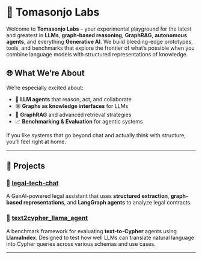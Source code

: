 # 🧠 Tomasonjo Labs

Welcome to **Tomasonjo Labs** – your experimental playground for the latest and greatest in **LLMs**, **graph-based reasoning**, **GraphRAG**, **autonomous agents**, and everything **Generative AI**.
We build bleeding-edge prototypes, tools, and benchmarks that explore the frontier of what’s possible when you combine language models with structured representations of knowledge.

## 🌐 What We’re About

We’re especially excited about:

- 🤖 **LLM agents** that reason, act, and collaborate
- 🕸️ **Graphs as knowledge interfaces** for LLMs
- 🔎 **GraphRAG** and advanced retrieval strategies
- 📈 **Benchmarking & Evaluation** for agentic systems

If you like systems that go beyond chat and actually think with structure, you’ll feel right at home.

---

## 🚀 Projects

### 🧾 [legal-tech-chat](https://github.com/tomasonjo-labs/legal-tech-chat)
A GenAI-powered legal assistant that uses **structured extraction**, **graph-based representations**, and **LangGraph agents** to analyze legal contracts.

### 🧪 [text2cypher_llama_agent](https://github.com/tomasonjo-labs/text2cypher_llama_agent)
A benchmark framework for evaluating **text-to-Cypher** agents using **LlamaIndex**. Designed to test how well LLMs can translate natural language into Cypher queries across various schemas and use cases.

---
